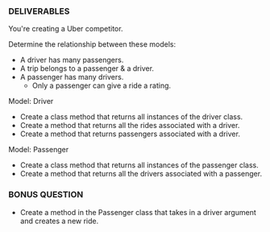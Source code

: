 ### DELIVERABLES ###

You're creating a Uber competitor.

Determine the relationship between these models:
- A driver has many passengers.
- A trip belongs to a passenger & a driver.
- A passenger has many drivers.
  - Only a passenger can give a ride a rating.

Model: Driver
- Create a class method that returns all instances of the driver class.
- Create a method that returns all the rides associated with a driver.
- Create a method that returns passengers associated with a driver.

Model: Passenger
- Create a class method that returns all instances of the passenger class.
- Create a method that returns all the drivers associated with a passenger.

### BONUS QUESTION ####
- Create a method in the Passenger class that takes in a driver argument and creates
a new ride.
